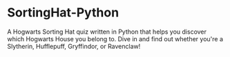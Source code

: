 # SortingHat-Python
A Hogwarts Sorting Hat quiz written in Python that helps you discover which Hogwarts House you belong to. Dive in and find out whether you're a Slytherin, Hufflepuff, Gryffindor, or Ravenclaw!
